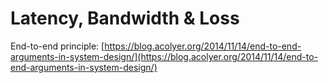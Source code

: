 # Latency, Bandwidth & Loss

End-to-end principle: [https://blog.acolyer.org/2014/11/14/end-to-end-arguments-in-system-design/](https://blog.acolyer.org/2014/11/14/end-to-end-arguments-in-system-design/)

